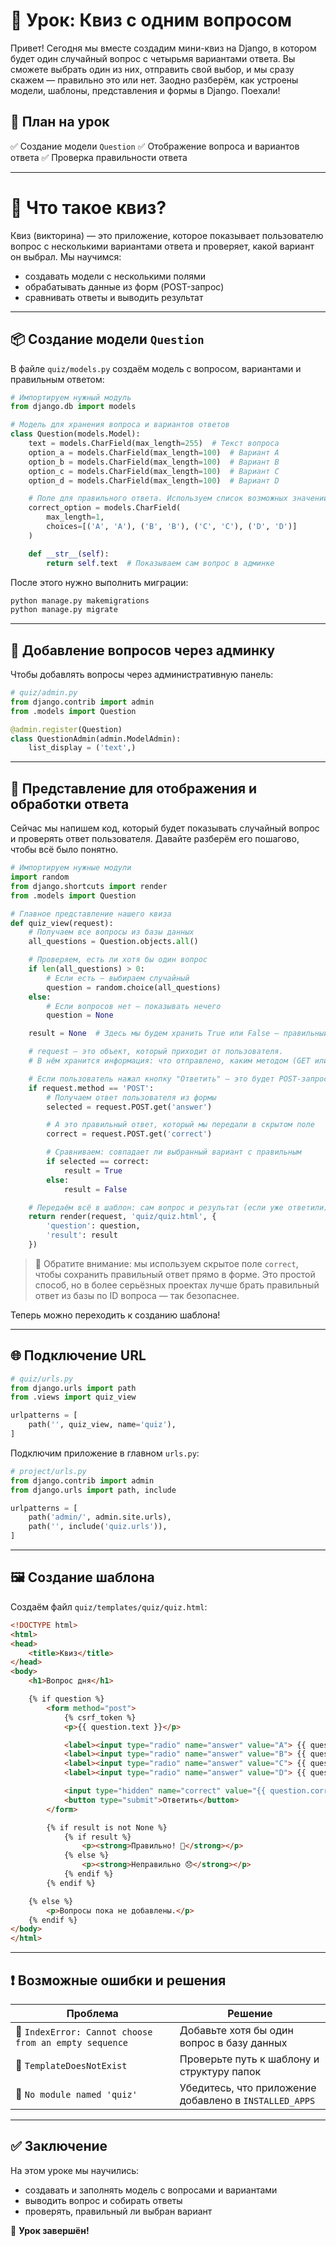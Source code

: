 # 📌 Урок: Квиз с одним вопросом

Привет! Сегодня мы вместе создадим мини-квиз на Django, в котором будет один случайный вопрос с четырьмя вариантами ответа. Вы сможете выбрать один из них, отправить свой выбор, и мы сразу скажем — правильно это или нет. Заодно разберём, как устроены модели, шаблоны, представления и формы в Django. Поехали!

## 📅 План на урок

✅ Создание модели `Question`
✅ Отображение вопроса и вариантов ответа
✅ Проверка правильности ответа

---

# 📌 Что такое квиз?

Квиз (викторина) — это приложение, которое показывает пользователю вопрос с несколькими вариантами ответа и проверяет, какой вариант он выбрал. Мы научимся:

* создавать модели с несколькими полями
* обрабатывать данные из форм (POST-запрос)
* сравнивать ответы и выводить результат

---

## 📦 Создание модели `Question`

В файле `quiz/models.py` создаём модель с вопросом, вариантами и правильным ответом:

```python
# Импортируем нужный модуль
from django.db import models

# Модель для хранения вопроса и вариантов ответов
class Question(models.Model):
    text = models.CharField(max_length=255)  # Текст вопроса
    option_a = models.CharField(max_length=100)  # Вариант A
    option_b = models.CharField(max_length=100)  # Вариант B
    option_c = models.CharField(max_length=100)  # Вариант C
    option_d = models.CharField(max_length=100)  # Вариант D

    # Поле для правильного ответа. Используем список возможных значений — A, B, C, D
    correct_option = models.CharField(
        max_length=1,
        choices=[('A', 'A'), ('B', 'B'), ('C', 'C'), ('D', 'D')]
    )

    def __str__(self):
        return self.text  # Показываем сам вопрос в админке
```

После этого нужно выполнить миграции:

```sh
python manage.py makemigrations
python manage.py migrate
```

---

## 🧠 Добавление вопросов через админку

Чтобы добавлять вопросы через административную панель:

```python
# quiz/admin.py
from django.contrib import admin
from .models import Question

@admin.register(Question)
class QuestionAdmin(admin.ModelAdmin):
    list_display = ('text',)
```

---

## 🔄 Представление для отображения и обработки ответа

Сейчас мы напишем код, который будет показывать случайный вопрос и проверять ответ пользователя. Давайте разберём его пошагово, чтобы всё было понятно.

```python
# Импортируем нужные модули
import random
from django.shortcuts import render
from .models import Question

# Главное представление нашего квиза
def quiz_view(request):
    # Получаем все вопросы из базы данных
    all_questions = Question.objects.all()

    # Проверяем, есть ли хотя бы один вопрос
    if len(all_questions) > 0:
        # Если есть — выбираем случайный
        question = random.choice(all_questions)
    else:
        # Если вопросов нет — показывать нечего
        question = None

    result = None  # Здесь мы будем хранить True или False — правильный ответ или нет

    # request — это объект, который приходит от пользователя.
    # В нём хранится информация: что отправлено, каким методом (GET или POST), какие данные.

    # Если пользователь нажал кнопку "Ответить" — это будет POST-запрос
    if request.method == 'POST':
        # Получаем ответ пользователя из формы
        selected = request.POST.get('answer')

        # А это правильный ответ, который мы передали в скрытом поле
        correct = request.POST.get('correct')

        # Сравниваем: совпадает ли выбранный вариант с правильным
        if selected == correct:
            result = True
        else:
            result = False

    # Передаём всё в шаблон: сам вопрос и результат (если уже ответили)
    return render(request, 'quiz/quiz.html', {
        'question': question,
        'result': result
    })
```

> 🔹 Обратите внимание: мы используем скрытое поле `correct`, чтобы сохранить правильный ответ прямо в форме. Это простой способ, но в более серьёзных проектах лучше брать правильный ответ из базы по ID вопроса — так безопаснее.

Теперь можно переходить к созданию шаблона!

---

## 🌐 Подключение URL

```python
# quiz/urls.py
from django.urls import path
from .views import quiz_view

urlpatterns = [
    path('', quiz_view, name='quiz'),
]
```

Подключим приложение в главном `urls.py`:

```python
# project/urls.py
from django.contrib import admin
from django.urls import path, include

urlpatterns = [
    path('admin/', admin.site.urls),
    path('', include('quiz.urls')),
]
```

---

## 🖼️ Создание шаблона

Создаём файл `quiz/templates/quiz/quiz.html`:

```html
<!DOCTYPE html>
<html>
<head>
    <title>Квиз</title>
</head>
<body>
    <h1>Вопрос дня</h1>

    {% if question %}
        <form method="post">
            {% csrf_token %}
            <p>{{ question.text }}</p>

            <label><input type="radio" name="answer" value="A"> {{ question.option_a }}</label><br>
            <label><input type="radio" name="answer" value="B"> {{ question.option_b }}</label><br>
            <label><input type="radio" name="answer" value="C"> {{ question.option_c }}</label><br>
            <label><input type="radio" name="answer" value="D"> {{ question.option_d }}</label><br>

            <input type="hidden" name="correct" value="{{ question.correct_option }}">
            <button type="submit">Ответить</button>
        </form>

        {% if result is not None %}
            {% if result %}
                <p><strong>Правильно! 🎉</strong></p>
            {% else %}
                <p><strong>Неправильно 😞</strong></p>
            {% endif %}
        {% endif %}

    {% else %}
        <p>Вопросы пока не добавлены.</p>
    {% endif %}
</body>
</html>
```

---

## ❗ Возможные ошибки и решения

| Проблема                                              | Решение                                                |
| ----------------------------------------------------- | ------------------------------------------------------ |
| 🔴 `IndexError: Cannot choose from an empty sequence` | Добавьте хотя бы один вопрос в базу данных             |
| 🔴 `TemplateDoesNotExist`                             | Проверьте путь к шаблону и структуру папок             |
| 🔴 `No module named 'quiz'`                           | Убедитесь, что приложение добавлено в `INSTALLED_APPS` |

---

## ✅ Заключение

На этом уроке мы научились:

* создавать и заполнять модель с вопросами и вариантами
* выводить вопрос и собирать ответы
* проверять, правильный ли выбран вариант

🎉 **Урок завершён!**
